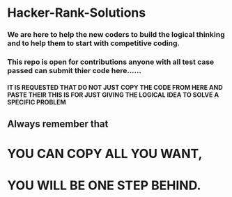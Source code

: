 # Hacker-Rank-Solutions
### We  are here to help the new coders to build the logical thinking and to help them to start with competitive coding.
### This repo is open for contributions anyone with all test case passed can submit thier code here......

#### IT IS REQUESTED THAT DO NOT JUST COPY THE CODE FROM HERE AND PASTE THEIR THIS IS FOR JUST GIVING THE LOGICAL IDEA TO SOLVE A SPECIFIC PROBLEM
## Always remember that

#                       YOU CAN COPY ALL YOU WANT, 
#                      YOU WILL BE ONE STEP BEHIND. 
